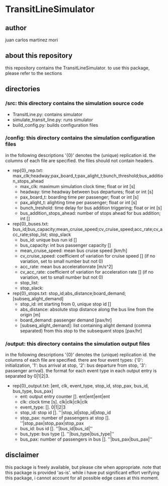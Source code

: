 # TransitLineSimulator
## author
juan carlos martinez mori

## about this repository
this repository contains the TransitLineSimulator. to use this package, please refer to the sections

## directories
### /src: this directory contains the simulation source code
  - TransitLine.py: contains simulator
  - simulate_transit_line.py: runs simulator
  - build_config.py: builds configuration files

### /config: this directory contains the simulation configuration files
in the following descriptions '{0}' denotes the (unique) replication id. the columns of each file are specified. the files should not contain headers.
  - rep{0}_rep.txt: max_clk;headway;pax_board_t;pax_alight_t;bunch_threshold;bus_addition_stops_ahead
    * max_clk: maximum simulation clock time; float or int [s]
    * headway: time headway between bus departures; float or int [s]
    * pax_board_t: boarding time per passenger; float or int [s]
    * pax_alight_t: alighting time per passenger; float or int [s]
    * bunch_treshold: time delay for bus addition triggering; float or int [s]
    * bus_addition_stops_ahead: number of stops ahead for bus addition; int []
  - rep{0}_buses.txt: bus_id;bus_capacity;mean_cruise_speed;cv_cruise_speed;acc_rate;cv_acc_rate;stop_list; stop_slack
    * bus_id: unique bus run id []
    * bus_capacity: int bus passenger capacity []
    * mean_cruise_speed: mean bus cruise speed [km/h]
    * cv_cruise_speed: coefficient of variation for cruise speed [] (if no variation, set to small number but not 0)
    * acc_rate: mean bus accelerationrate [m/s^2]
    * cv_acc_rate: coefficient of variation for acceleration rate [] (if no variation, set to small number but not 0)
    * stop_list:
    * stop_slack:
  - rep{0}_stops.txt: stop_id;abs_distance;board_demand;[subseq_alight_demand]
    * stop_id: int starting from 0, unique stop id []
    * abs_distance: absolute stop distance along the bus line from the origin [m]
    * board_demand: passenger demand [pax/hr]
    * [subseq_alight_demand]: list containing alight demand (comma separated) from this stop to the subsequent stops [pax/hr]

### /output: this directory contains the simulation output files
in the following descriptions '{0}' denotes the (unique) replication id. the columns of each file are specified. there are four event types: {'0': initialization, '1': bus arrival at stop, '2': bus departure from stop, '3': passenger arrival}. the format for each event type in each output entry is separated by 0|1|2|3.
  - rep{0}_output.txt: [ent, clk, event_type, stop_id, stop_pax, bus_id, bus_type, bus_pax]
    * ent: output entry counter []. ent|ent|ent|ent
    * clk: clock time [s]. clk|clk|clk|clk
    * event_type: []. 0|1|2|3
    * stop_id: stop id []. ''|stop_id|stop_id|stop_id
    * stop_pax: number of passengers at stop []. ''|stop_pax|stop_pax|stop_pax
    * bus_id: bus id []. ''|bus_id|bus_id|''
    * bus_type: bus type []. ''|bus_type|bus_type|''
    * bus_pax: number of passengers in bus []. ''|bus_pax|bus_pax|''

## disclaimer
this package is freely available, but please cite when appropriate. note that this package is provided 'as-is'. while i have put significant effort verifying this package, i cannot account for all possible edge cases at this moment.
